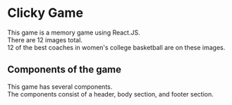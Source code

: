 # Clicky Game

This game is a memory game using React.JS.   
There are 12 images total.   
12 of the best coaches in women's college basketball are on these images.  

## Components of the game 

This game has several components.  
The components consist of a header, body section, and footer section. 
